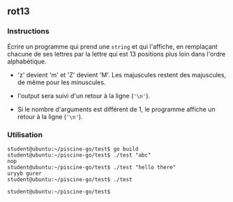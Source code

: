 ## rot13

### Instructions

Écrire un programme qui prend une `string` et qui l'affiche, en remplaçant chacune de ses lettres par la lettre qui est 13 positions plus loin dans l'ordre alphabétique.

-   'z' devient 'm' et 'Z' devient 'M'. Les majuscules restent des majuscules, de même pour les minuscules.

-   l'output sera suivi d'un retour à la ligne (`'\n'`).

-   Si le nombre d'arguments est différent de 1, le programme affiche un retour à la ligne (`'\n'`).

### Utilisation

```console
student@ubuntu:~/piscine-go/test$ go build
student@ubuntu:~/piscine-go/test$ ./test "abc"
nop
student@ubuntu:~/piscine-go/test$ ./test "hello there"
uryyb gurer
student@ubuntu:~/piscine-go/test$ ./test

student@ubuntu:~/piscine-go/test$
```

